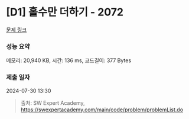 # [D1] 홀수만 더하기 - 2072 

[문제 링크](https://swexpertacademy.com/main/code/problem/problemDetail.do?contestProbId=AV5QSEhaA5sDFAUq) 

### 성능 요약

메모리: 20,940 KB, 시간: 136 ms, 코드길이: 377 Bytes

### 제출 일자

2024-07-30 13:30



> 출처: SW Expert Academy, https://swexpertacademy.com/main/code/problem/problemList.do